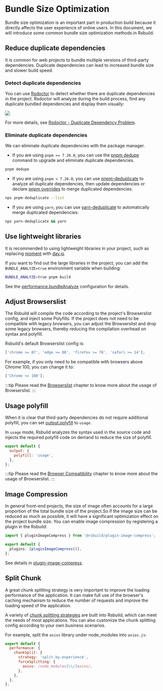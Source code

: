 # Bundle Size Optimization

Bundle size optimization is an important part in production build because it directly affects the user experience of online users. In this document, we will introduce some common bundle size optimization methods in Rsbuild.

## Reduce duplicate dependencies

It is common for web projects to bundle multiple versions of third-party dependencies. Duplicate dependencies can lead to increased bundle size and slower build speed.

### Detect duplicate dependencies

You can use [Rsdoctor](https://rsdoctor.dev) to detect whether there are duplicate dependencies in the project. Rsdoctor will analyze during the build process, find any duplicate bundled dependencies and display them visually:

![](https://lf3-static.bytednsdoc.com/obj/eden-cn/lognuvj/rsdoctor/docs/usage/bundle/bundle-alerts.png)

For more details, see [Rsdoctor - Duplicate Dependency Problem](https://rsdoctor.dev/blog/topic/duplicate-pkg-problem).

### Eliminate duplicate dependencies

We can eliminate duplicate dependencies with the package manager.

- If you are using `pnpm >= 7.26.0`, you can use the [pnpm dedupe](https://pnpm.io/cli/dedupe) command to upgrade and eliminate duplicate dependencies.

```bash
pnpm dedupe
```

- If you are using `pnpm < 7.26.0`, you can use [pnpm-deduplicate](https://github.com/ocavue/pnpm-deduplicate) to analyze all duplicate dependencies, then update dependencies or declare [pnpm overrides](https://pnpm.io/package_json#pnpmoverrides) to merge duplicated dependencies.

```bash
npx pnpm-deduplicate --list
```

- If you are using `yarn`, you can use [yarn-deduplicate](https://github.com/scinos/yarn-deduplicate) to automatically merge duplicated dependencies:

```bash
npx yarn-deduplicate && yarn
```

## Use lightweight libraries

It is recommended to using lightweight libraries in your project, such as replacing [moment](https://momentjs.com/) with [day.js](https://day.js.org/).

If you want to find out the large libraries in the project, you can add the `BUNDLE_ANALYZE=true` environment variable when building:

```bash
BUNDLE_ANALYZE=true pnpm build
```

See the [performance.bundleAnalyze](/config/performance/bundle-analyze) configuration for details.

## Adjust Browserslist

The Rsbuild will compile the code according to the project's Browserslist config, and inject some Polyfills. If the project does not need to be compatible with legacy browsers, you can adjust the Browserslist and drop some legacy browsers, thereby reducing the compilation overhead on syntax and polyfill.

Rsbuild's default Browserslist config is:

```js
['chrome >= 87', 'edge >= 88', 'firefox >= 78', 'safari >= 14'];
```

For example, if you only need to be compatible with browsers above Chrome 100, you can change it to:

```js
['Chrome >= 100'];
```

:::tip
Please read the [Browserslist](/guide/advanced/browserslist) chapter to know more about the usage of Browserslist.
:::

## Usage polyfill

When it is clear that third-party dependencies do not require additional polyfill, you can set [output.polyfill](/config/output/polyfill) to `usage`.

In `usage` mode, Rsbuild analyzes the syntax used in the source code and injects the required polyfill code on demand to reduce the size of polyfill.

```js
export default {
  output: {
    polyfill: 'usage',
  },
};
```

:::tip
Please read the [Browser Compatibility](/guide/advanced/browser-compatibility) chapter to know more about the usage of Browserslist.
:::

## Image Compression

In general front-end projects, the size of image often accounts for a large proportion of the total bundle size of the project.So if the image size can be reduced as much as possible, it will have a significant optimization effect on the project bundle size. You can enable image compression by registering a plugin in the Rsbuild:

```ts title="rsbuild.config.ts"
import { pluginImageCompress } from '@rsbuild/plugin-image-compress';

export default {
  plugins: [pluginImageCompress()],
};
```

See details in [plugin-image-compress](/plugins/list/plugin-image-compress).

## Split Chunk

A great chunk splitting strategy is very important to improve the loading performance of the application. It can make full use of the browser's caching mechanism to reduce the number of requests and improve the loading speed of the application.

A variety of [chunk splitting strategies](/guide/optimization/split-chunk) are built into Rsbuild, which can meet the needs of most applications. You can also customize the chunk splitting config according to your own business scenarios.

For example, split the `axios` library under node_modules into `axios.js`:

```js
export default {
  performance: {
    chunkSplit: {
      strategy: 'split-by-experience',
      forceSplitting: {
        axios: /node_modules[\\/]axios/,
      },
    },
  },
};
```

